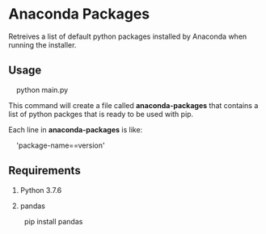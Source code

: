 # Anaconda Packages

Retreives a list of default python packages installed by Anaconda when running the installer. 

## Usage

    python main.py

This command will create a file called **anaconda-packages** that contains a list of python packges that is ready to be used with pip.

Each line in **anaconda-packages** is like:

    'package-name==version'

## Requirements

1. Python 3.7.6

2. pandas

        pip install pandas


